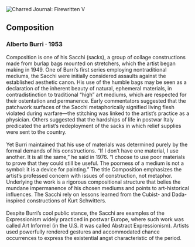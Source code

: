 <div class="artwork-of-the-day">
  <div class="container">
    <div class="img-wrapper">
      <img
        src="https://uploads0.wikiart.org/images/alberto-burri/composition-1953.jpg"
        alt="Charred Journal: Firewritten V" />
    </div>
    <div class="artwork-detail">
      <div class="artwork-origin"> 
        <h2 class="artwork-name">Composition</h2>
        <h3 class="artist">
          Alberto Burri
                    ·  1953
        </h3>
      </div>
      <p class="description">
        <span class="artwork-description-text ng-binding" ng-bind-html="viewModel.ArtworkOfTheDay.Description | unsafe">Composition is one of his Sacchi (sacks), a group of collage constructions made from burlap bags mounted on stretchers, which the artist began making in 1949. One of Burri’s first series employing nontraditional mediums, the Sacchi were initially considered assaults against the established aesthetic canon. His use of the humble bags may be seen as a declaration of the inherent beauty of natural, ephemeral materials, in contradistinction to traditional “high” art mediums, which are respected for their ostentation and permanence. Early commentators suggested that the patchwork surfaces of the Sacchi metaphorically signified living flesh violated during warfare—the stitching was linked to the artist’s practice as a physician. Others suggested that the hardships of life in postwar Italy predicated the artist’s redeployment of the sacks in which relief supplies were sent to the country.
<br>
<br>Yet Burri maintained that his use of materials was determined purely by the formal demands of his constructions. “If I don’t have one material, I use another. It is all the same,” he said in 1976. “I choose to use poor materials to prove that they could still be useful. The poorness of a medium is not a symbol: it is a device for painting.” The title Composition emphasizes the artist’s professed concern with issues of construction, not metaphor. Underlying the work is a rigorous compositional structure that belies the mundane impermanence of his chosen mediums and points to art-historical influences. The Sacchi rely on lessons learned from the Cubist- and Dada-inspired constructions of Kurt Schwitters.
<br>
<br>Despite Burri’s cool public stance, the Sacchi are examples of the Expressionism widely practiced in postwar Europe, where such work was called Art Informel (in the U.S. it was called Abstract Expressionism). Artists used powerfully rendered gestures and accommodated chance occurrences to express the existential angst characteristic of the period.</span>
                        <div class="text-shadow-container" ng-show="showShadow" style=""></div>
      </p>
    </div>
  </div>

</div>
